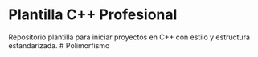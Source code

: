 # Plantilla C++ Profesional

Repositorio plantilla para iniciar proyectos en C++ con estilo y estructura estandarizada.
#   P o l i m o r f i s m o  
 